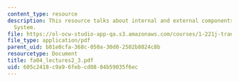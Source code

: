 ```yaml
---
content_type: resource
description: This resource talks about internal and external components of a Transportation
  System.
file: https://ol-ocw-studio-app-qa.s3.amazonaws.com/courses/1-221j-transportation-systems-fall-2004/605c2418c9a96febcd0884b59035f6ec_fa04_lectures2_3.pdf
file_type: application/pdf
parent_uid: b81e0cfa-368c-050a-30d0-2502b8824c8b
resourcetype: Document
title: fa04_lectures2_3.pdf
uid: 605c2418-c9a9-6feb-cd08-84b59035f6ec
---
```

